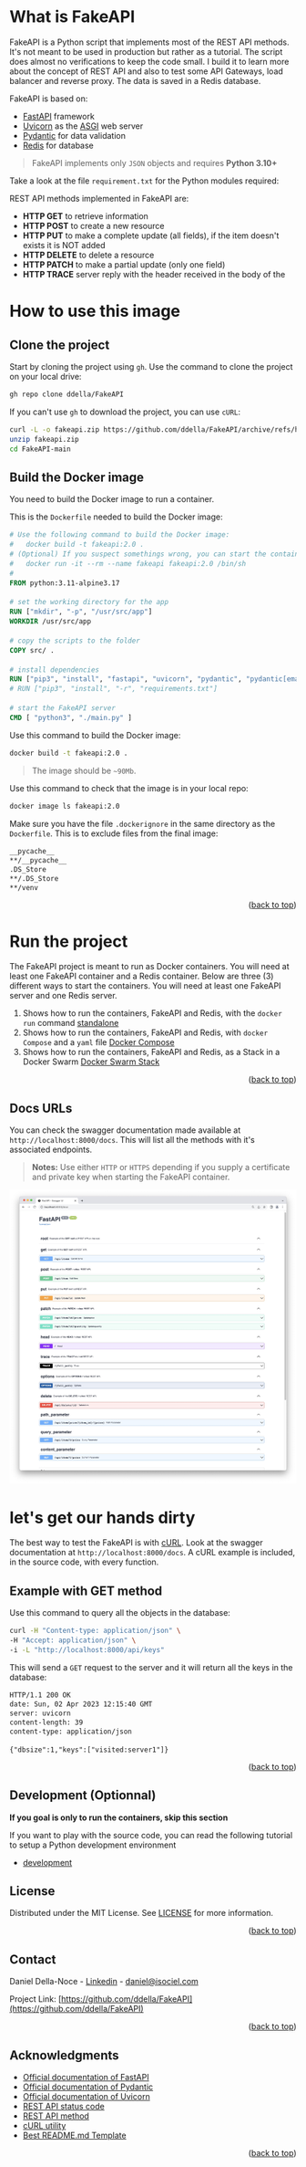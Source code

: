 <!-- Improved compatibility of back to top link: See: https://github.com/othneildrew/Best-README-Template/pull/73 -->
<a name="readme-top"></a>

# What is FakeAPI

FakeAPI is a Python script that implements most of the REST API methods. It's not meant to be used in production but rather as a tutorial. The script does almost no verifications to keep the code small. I build it to learn more about the concept of REST API and also to test some API Gateways, load balancer and reverse proxy. The data is saved in a Redis database.

FakeAPI is based on:
* [FastAPI](https://fastapi.tiangolo.com/) framework
* [Uvicorn](https://www.uvicorn.org/) as the [ASGI](https://asgi.readthedocs.io/en/latest/) web server
* [Pydantic](https://docs.pydantic.dev/) for data validation
* [Redis](https://redis.io) for database

>FakeAPI implements only `JSON` objects and requires **Python 3.10+**

Take a look at the file `requirement.txt` for the Python modules required:

REST API methods implemented in FakeAPI are:
* **HTTP GET** to retrieve information
* **HTTP POST** to create a new resource
* **HTTP PUT** to make a complete update (all fields), if the item doesn't exists it is NOT added
* **HTTP DELETE** to delete a resource
* **HTTP PATCH** to make a partial update (only one field)
* **HTTP TRACE** server reply with the header received in the body of the 

# How to use this image
## Clone the project
Start by cloning the project using `gh`.
Use the command to clone the project on your local drive:
```sh
gh repo clone ddella/FakeAPI
```

If you can't use `gh` to download the project, you can use `cURL`:
```sh
curl -L -o fakeapi.zip https://github.com/ddella/FakeAPI/archive/refs/heads/main.zip
unzip fakeapi.zip
cd FakeAPI-main
```

## Build the Docker image
You need to build the Docker image to run a container.

This is the `Dockerfile` needed to build the Docker image:
```Dockerfile
# Use the following command to build the Docker image:
#   docker build -t fakeapi:2.0 .
# (Optional) If you suspect somethings wrong, you can start the container with the command:
#   docker run -it --rm --name fakeapi fakeapi:2.0 /bin/sh
#
FROM python:3.11-alpine3.17

# set the working directory for the app
RUN ["mkdir", "-p", "/usr/src/app"]
WORKDIR /usr/src/app

# copy the scripts to the folder
COPY src/ .

# install dependencies
RUN ["pip3", "install", "fastapi", "uvicorn", "pydantic", "pydantic[email]", "passlib", "PyJWT", "redis"]
# RUN ["pip3", "install", "-r", "requirements.txt"]

# start the FakeAPI server
CMD [ "python3", "./main.py" ]
```

Use this command to build the Docker image:
```sh
docker build -t fakeapi:2.0 .
```

>The image should be `~90Mb`.

Use this command to check that the image is in your local repo:
```sh
docker image ls fakeapi:2.0
```

Make sure you have the file `.dockerignore` in the same directory as the `Dockerfile`. This is to exclude files from the final image:

    __pycache__
    **/__pycache__
    .DS_Store
    **/.DS_Store
    **/venv

<p align="right">(<a href="#readme-top">back to top</a>)</p>

# Run the project
The FakeAPI project is meant to run as Docker containers. You will need at least one FakeAPI container and a Redis container. Below are three (3) different ways to start the containers. You will need at least one FakeAPI server and one Redis server.

1. Shows how to run the containers, FakeAPI and Redis, with the `docker run` command [standalone](docker.md)
2. Shows how to run the containers, FakeAPI and Redis, with `docker Compose` and a `yaml` file [Docker Compose](docker_compose.md)
3. Shows how to run the containers, FakeAPI and Redis, as a Stack in a Docker Swarm [Docker Swarm Stack](swarm_stack.md)

<p align="right">(<a href="#readme-top">back to top</a>)</p>

## Docs URLs
You can check the swagger documentation made available at `http://localhost:8000/docs`. This will list all the methods with it's associated endpoints.

>**Notes:** Use either `HTTP` or `HTTPS` depending if you supply a certificate and private key when starting the FakeAPI container.

![Documentation](images/docs.jpg)

# let's get our hands dirty
The best way to test the FakeAPI is with [cURL](https://curl.se/). Look at the swagger documentation at `http://localhost:8000/docs`. A cURL example is included, in the source code, with every function. 

## Example with GET method
Use this command to query all the objects in the database:

```sh
curl -H "Content-type: application/json" \
-H "Accept: application/json" \
-i -L "http://localhost:8000/api/keys"
```
This will send a `GET` request to the server and it will return all the keys in the database:

    HTTP/1.1 200 OK
    date: Sun, 02 Apr 2023 12:15:40 GMT
    server: uvicorn
    content-length: 39
    content-type: application/json

    {"dbsize":1,"keys":["visited:server1"]}

<p align="right">(<a href="#readme-top">back to top</a>)</p>

## Development (Optionnal)
**If you goal is only to run the containers, skip this section**

If you want to play with the source code, you can read the following tutorial to setup a Python development environment

* [development](dev.md)

## License
Distributed under the MIT License. See [LICENSE](LICENSE) for more information.
<p align="right">(<a href="#readme-top">back to top</a>)</p>

## Contact
Daniel Della-Noce - [Linkedin](https://www.linkedin.com/in/daniel-della-noce-2176b622/) - daniel@isociel.com

Project Link: [https://github.com/ddella/FakeAPI](https://github.com/ddella/FakeAPI)
<p align="right">(<a href="#readme-top">back to top</a>)</p>

## Acknowledgments
* [Official documentation of FastAPI](https://fastapi.tiangolo.com/)
* [Official documentation of Pydantic](https://docs.pydantic.dev/)
* [Official documentation of Uvicorn](https://www.uvicorn.org/)
* [REST API status code](https://restfulapi.net/http-status-codes/)
* [REST API method](https://restfulapi.net/http-methods/)
* [cURL utility](https://curl.se/)
* [Best README.md Template](https://github.com/othneildrew/Best-README-Template/pull/73)

<p align="right">(<a href="#readme-top">back to top</a>)</p>
